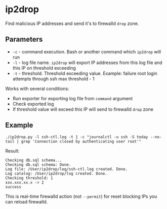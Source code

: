 # ip2drop

Find malicious IP addresses and send it's to firewalld `drop` zone.

## Parameters

* `-c` - command execution. Bash or another command which `ip2drop` will run
* `-l` - log file name. `ip2drop` will export IP addresses from this log file and this IP on threshold exceeding
* `-t` - threshold. Threshold exceeding value. Example: failure root login attempts through ssh max threshold - 1 

Works with several conditions:

* Run exporter for exporting log file from `command` argument 
* Check exported log 
* If threshold value will exceed this IP will send to firewalld `drop` zone

## Example

```
./ip2drop.py -l ssh-ctl.log -t 1 -c "journalctl -u ssh -S today --no-tail | grep 'Connection closed by authenticating user root'"
```

Result:

```
Checking db.sql schema...
Checking db.sql schema: Done.
Log file: /User/ip2drop/log/ssh-ctl.log created. Done.
Log catalog: /User/ip2drop/log created. Done.
Checking threshold: 1
xxx.xxx.xx.x -> 2
success
```

This is real-time firewalld action (not `--permit`) for reset blocking IPs you can reload firewalld. 